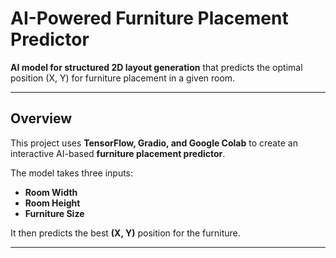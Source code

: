 # AI-Powered Furniture Placement Predictor

 **AI model for structured 2D layout generation** that predicts the optimal position (X, Y) for furniture placement in a given room.

---

## Overview
This project uses **TensorFlow, Gradio, and Google Colab** to create an interactive AI-based **furniture placement predictor**.

The model takes three inputs:
- **Room Width**
- **Room Height**
- **Furniture Size**

It then predicts the best **(X, Y)** position for the furniture.

---


